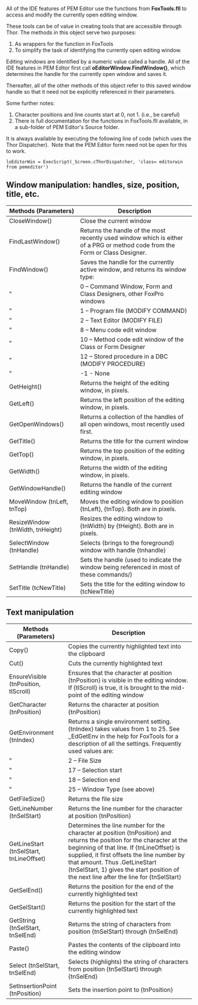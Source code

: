 ﻿All of the IDE features of PEM Editor use the functions from **FoxTools.fll** to access and modify the currently open editing window.

These tools can be of value in creating tools that are accessible through Thor. The methods in this object serve two purposes:

1.  As wrappers for the function in FoxTools
2.  To simplify the task of identifying the currently open editing window.

Editing windows are identified by a numeric value called a handle. All of the IDE features in PEM Editor first call **oEditorWindow.FindWindow()**, which determines the handle for the currently open window and saves it.

Thereafter, all of the other methods of this object refer to this saved window handle so that it need not be explicitly referenced in their parameters.

Some further notes:

1.  Character positions and line counts start at 0, not 1\. (i.e., be careful)
2.  There is full documentation for the functions in FoxTools.fll available, in a sub-folder of PEM Editor's Source folder.

It is always available by executing the following line of code (which uses the Thor Dispatcher).  Note that the PEM Editor form need not be open for this to work.


```foxpro
loEditorWin = ExecScript(_Screen.cThorDispatcher, 'class= editorwin from pemeditor')
```

## Window manipulation: handles, size, position, title, etc.

Methods (Parameters)|Description
---|---
CloseWindow()|Close the current window
FindLastWindow()|Returns the handle of the most recently used window which is either of a PRG or method code from the Form or Class Designer.
FindWindow()|Saves the handle for the currently active window, and returns its window type:  
"|0 – Command Window, Form and Class Designers, other FoxPro windows  
"|1 – Program file (MODIFY COMMAND)  
"|2 – Text Editor (MODIFY FILE)  
"|8 – Menu code edit window  
"|10 – Method code edit window of the Class or Form Designer  
"|12 – Stored procedure in a DBC (MODIFY PROCEDURE)  
"|-1 - None
GetHeight()|Returns the height of the editing window, in pixels.
GetLeft()|Returns the left position of the editing window, in pixels.
GetOpenWindows()|Returns a collection of the handles of all open windows, most recently used first.
GetTitle()|Returns the title for the current window
GetTop()|Returns the top position of the editing window, in pixels.
GetWidth()|Returns the width of the editing window, in pixels.
GetWindowHandle()|Returns the handle of the current editing window
MoveWindow (tnLeft, tnTop)|Moves the editing window to position {tnLeft}, {tnTop}. Both are in pixels.
ResizeWindow (tnWidth, tnHeight)|Resizes the editing window to {tnWidth} by {tHeight}. Both are in pixels.
SelectWindow (tnHandle)|Selects (brings to the foreground) window with handle {tnhandle}
SetHandle (tnHandle)|Sets the handle (used to indicate the window being referenced in most of these commands/)
SetTitle (tcNewTitle)|Sets the title for the editing window to {tcNewTitle}


## Text manipulation
Methods (Parameters)|Description  
---|---
Copy()|Copies the currently highlighted text into the clipboard
Cut()|Cuts the currently highlighted text
EnsureVisible (tnPosition, tlScroll)|Ensures that the character at position {tnPosition} is visible in the editing window. If {tlScroll} is true, it is brought to the mid-point of the editing window
GetCharacter (tnPosition)|Returns the character at position {tnPosition}
GetEnvironment {tnIndex}|Returns a single environment setting. {tnIndex} takes values from 1 to 25. See _EdGetEnv in the help for FoxTools for a description of all the settings. Frequently used values are:  
"|2 – File Size  
"|17 – Selection start  
"|18 – Selection end  
"|25 – Window Type (see above)
GetFileSize()|Returns the file size
GetLineNumber (tnSelStart)|Returns the line number for the character at position {tnPosition}
GetLineStart (tnSelStart, tnLineOffset)|Determines the line number for the character at position {tnPosition} and returns the position for the character at the beginning of that line. If {tnLineOffset} is supplied, it first offsets the line number by that amount. Thus .GetLineStart (tnSelStart, 1) gives the start position of the next line after the line for {tnSelStart}
GetSelEnd()|Returns the position for the end of the currently highlighted text
GetSelStart()|Returns the position for the start of the currently highlighted text
GetString (tnSelStart, tnSelEnd)|Returns the string of characters from position {tnSelStart} through {tnSelEnd}
Paste()|Pastes the contents of the clipboard into the editing window
Select (tnSelStart, tnSelEnd)|Selects (highlights) the string of characters from position {tnSelStart} through {tnSelEnd}
SetInsertionPoint (tnPosition)|Sets the insertion point to {tnPosition}
